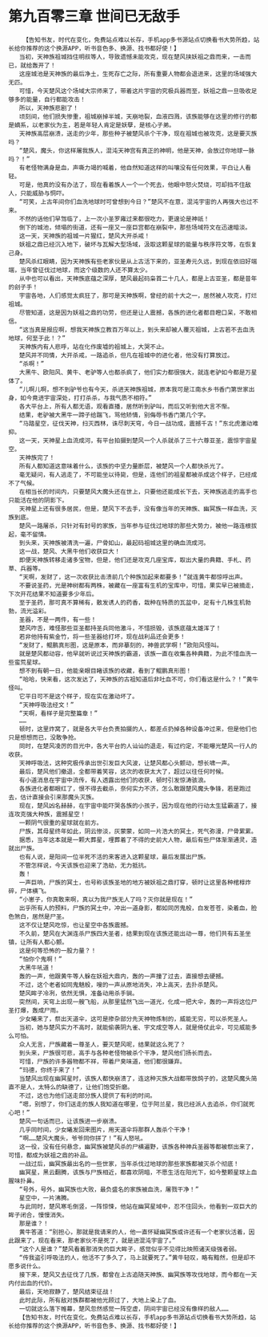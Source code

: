 # 第九百零三章 世间已无敌手
        【告知书友，时代在变化，免费站点难以长存，手机app多书源站点切换看书大势所趋，站长给你推荐的这个换源APP，听书音色多、换源、找书都好使！】
       当初，天神族祖城挡住明叔等人，导致遗憾未能攻克，现在楚风挟妖祖之鼎而来，一击而已，就给轰开了！
       这座城池是天神族的最后净土，生死存亡之际，所有重要人物都会退进来，这里的场域强大无匹。
       可惜，今天楚风这个场域大宗师来了，带着这片宇宙的究极兵器而至，妖祖之鼎一旦吸收足够多的能量，自行都能攻击！
       所以，天神族悲剧了！
       顷刻间，他们损失惨重，祖城崩掉半城，天崩地裂，血液四溅，该族能够在这里的修行的都是嫡系，以老家伙为主，若是年轻人肯定是妖孽，是核心子弟。
       天神族高层崩溃，送走的少年，那些种子被楚风杀个干净，现在祖城也被攻克，这是要灭族吗？
       “楚风，魔头，你这样屠我族人，混沌天神宫有真正的神明，他是天神，会放过你地球一脉吗？！”
       有老怪物满身是血，声嘶力竭的喊着，他自然知道这样的叫嚷没有任何效果，平白让人看轻。
       可是，他真的没有办法了，现在看着族人一个一个死去，他眼中怒火焚烧，可却挡不住敌人，只能威胁与恫吓。
       “可笑，上古年间你们血洗地球时可曾想到今日？”楚风不在意，混沌宇宙的人再强大也过不来。
       不然的话他们早驾临了，上一次小圣罗雍过来都很吃力，更遑论是神祇！
       倒下的城池，倾塌的街道，还有一座又一座巨宫都在崩裂中，那些场域符文在迅速暗淡。
       这一天，天神族的祖城一片猩红，楚风大开杀戒！
       妖祖之鼎已经沉入地下，破坏与瓦解大型场域，汲取这颗星球的能量与秩序符文等，在恢复己身。
       楚风杀红眼睛，因为天神族有些老家伙是从上古活下来的，亚圣寿元久远，到现在依旧好端端，当年曾征伐过地球，而这个级数的人还不算太少。
       从中也可以看出，天神族底蕴之深厚，楚风最起码枭首二十几人，都是上古亚圣，都是昔年的刽子手！
       宇宙各地，人们感觉太疯狂了，那可是天神族啊，曾经的前十大之一，居然被人攻克，打烂祖城。
       尽管知道，这是因为妖祖之鼎的功劳，但还是让人震撼，各族的进化者都目瞪口呆，不敢相信。
       “这当真是报应啊，想我天神族立教百万年以上，到头来却被人覆灭祖城，上古若不去血洗地球，何至于此！？”
       天神族内有人悲呼，站在化作废墟的祖城上，大哭不止。
       楚风并不同情，大开杀戒，一路追杀，但凡在祖城中的进化者，他没有打算放过。
       “杀啊！”
       大黑牛、欧阳风、黄牛、老驴等人也都杀疯了，他们实力都很强大，就连老驴如今都是万星体了。
       “儿啊儿啊，想不到驴爷也有今天，杀进天神族祖城，原本我可是江南水乡书香门第世家出身，如今竟进宇宙深处，打打杀杀，与我气质不相符。”
       各大平台上，所有人都无语，观看直播，居然听到驴叫，而后又听到他大言不惭。
       结果，老驴被大黑牛一蹄子给踹飞，骂他矫情，别侮辱书香门第几个字。
       “马踏星空，征伐天神，扫灭西林，诛尽刺天穹，今日一战功成，震撼千古！”东北虎激动难抑。
       这一天，天神星上血流成河，有平台拍摄到楚风一个人杀就杀了三十六尊亚圣，震惊宇宙星空。
       天神族完了！
       所有人都知道这意味着什么，该族的中坚力量断层，被楚风一个人都快杀光了。
       毫无疑问，有人逃走了，不可能坐以待毙，但是，连他们的祖星都被杀成这个样子，已经成不了气候。
       在相当长的时间内，只要楚风大魔头还在世上，只要他还能成长下去，天神族逃走的高手也只能活在他的阴影下。
       天神星上还有很多居民，但是，楚风下不去手，没有像当年的天神族、幽冥族一样血洗，灭族到底。
       楚风一路屠杀，只针对有封号的家族，当年参与征伐过地球的那些大势力，被他一路连根拔起，毫不留情。
       到头来，天神族被清洗一遍，尸骨如山，最起码祖城这里的确血流成河。
       这一战，楚风、大黑牛他们收获巨大！
       即便天神族转移走诸多宝物，但是，他们还是攻克几座宝库，取出大量的典籍、手札、药草、兵器等。
       “天啊，发财了，这一次收获比击溃前几个种族加起来都要多！”就连黄牛都惊呼出声。
       不要说圣药，光是神树都有两株，被藏在一座富有生机的宝库中，可惜，果实早已被摘走，下次开花结果不知道要多少年后。
       至于圣药，那可真不算稀有，散发诱人的药香，栽种在特质的瓦盆中，足有十几株生机勃勃，流光溢彩。
       圣器，不是一两件，有一些！
       楚风咋舌，难怪那些亚圣都持圣兵同他激斗，不惜损毁，该族底蕴太雄浑了！
       若非他持有紫金竹，将一些圣器给打坏，现在战利品还会更多！
       “发财了，鲲鹏真形图，这是原本，而非摹刻的，神兽武学啊！”欧阳风怪叫。
       就是楚风都动容，他早就听说过天神族的霸道，该族一直在收集各种典籍，为此不惜血洗一些蛮荒星球。
       想不到有朝一日，他能亲眼目睹该族的收藏，看到了鲲鹏真形图！
       “哈哈，快来看，这次发达了，天神族的古祖知道后非吐血不可，你们看这是什么？！”黄牛怪叫。
       它平日可不是这个样子，现在实在激动坏了。
       “天神呼吸法经文！”
       “天啊，看样子是完整篇章！”
       ……
       顿时，这里炸窝了，就是各大平台负责拍摄的人，都差点扔掉各种设备冲过来，但是他们也只是想想而已，没敢争抢。
       同时，在楚风凌厉的目光中，各大平台的人讪讪的退走，有过约定，不能曝光楚风一行人的收获。
       天神呼吸法，这种究极传承出世引发巨大风波，让楚风都心头颤动，想长啸一声。
       最后，楚风他们撤退，全都带着笑容，这次的收获太大了，超过以往任何时候。
       有小道消息在宇宙中流传，有人透露出他们的收获，顿时引发惊涛骇浪。
       各族进化者都眼红了，恨不得去截杀，奈何实力不济，怎么敢跟楚风魔头争锋，若是跑过去，估计直接会引来那魔头灭族。
       现在，楚风凶名赫赫，在宇宙中能吓哭各族的小孩子，因为现在他的行动太生猛霸道了，接连攻克强大种族，震撼星空！
       一颗阴气很重的星球就在前方。
       尸族，其母星终年如此，阴云惨淡，灰蒙蒙，如同一片浩大的冥土，死气弥漫，尸骨累累。
       据悉，当年这本就是一颗大葬星，埋葬着了不得的史前大人物，最后有些尸体渐渐通灵，造就出尸族。
       也有人说，是阳间一位半死不活的来客进入这颗星球，最后发展出尸族。
       不管怎样说，今天该族也迎来了浩劫，无力抵抗。
       轰！
       一声巨响，尸族的冥土，也号称该族圣地的地方被妖祖之鼎打穿，顿时让这里各种棺椁炸碎，尸体横飞。
       “小崽子，你真敢来啊，真以为我尸族无人了吗？灭你就是现在！”
       出乎所有人的预料，尸族的冥土中，冲出一道身影，都如同厉鬼般，白发苍苍，染着血，脸色煞白，居然是尸圣。
       这不仅让楚风吃惊，也让星空中各族震撼。
       不久前，楚风在大渊连杀尸族四大圣者，结果到现在该族还能出动一尊，他们共有五圣坐镇，让所有人都心颤。
       这是何等恐怖的一股力量？！
       “怕你个鬼啊！”
       大黑牛吼道！
       轰的一声，他跟黄牛等人躲在妖祖大鼎内，轰的一声撞了过去，直接想去硬撼。
       不过，这个老者如同鬼魅般，嗖的一声从原地消失，冲上高天，去扑杀楚风。
       楚风眸子冷冽，依然无惧，准备动用杀手锏。
       突然间，天穹上出现一艘飞船，从那里猛然飞出一道光，化成一把大伞，轰的一声将这位尸圣打爆，轰成尸雨。
       少女曦来了，祭出天道伞，这可是掺杂部分先天神物炼制的，威能无穷，可以杀死圣人。
       当初，她与楚风实力不高时，就能偷袭阴九雀、宇文成空等人，就是倚仗此伞，可见威能多么可怕。
       众人无言，尸族藏着一尊圣人，要灭楚风呢，结果就这么死了？
       到头来，尸族很可悲，高手与各种老怪物被杀个干净，楚风他们扬长而去。
       可惜，尸族的许多器物都不祥，带着尸臭味道，他们都很嫌弃。
       “玛德，你终于来了！”
       当楚风出现在幽冥星时，该族人都快崩溃了，连这种灭族大战都带放鸽子的，这楚风魔头简直不是人，太特么的缺德了，让他们饱受折磨。
       不过，这也为他们送走部分族人提供了有利的时间。
       “嗯，别想了，你们送走的族人我知道在哪里，位于阿兰星，我已经派人去追杀，你们就死心吧！”
       楚风一句话而已，让该族进一步崩溃。
       几乎同时间，少女曦发回来图片，用天道伞将那群人轰杀个干净！
       “啊……楚风大魔头，爷爷同你拼了！”有人怒吼。
       这一役，没有任何悬念，幽冥族被楚风杀的尸横遍野，该族各种神兵圣器等都被祭出来了，可惜，都成为妖祖之鼎的补品。
       一战过后，幽冥族最出名的一些世家，当年杀伐过地球的那些家族都被灭杀个彻底！
       幽冥星，黑云翻腾，该族与尸族相近，都喜欢阴暗，不愿生活在阳光下，如今整颗星球上血腥味扑鼻。
       “号外，号外，幽冥族也大败，最负盛名的家族被血洗，屠戮干净！”
       星空中，一片沸腾。
       与此同时，楚风寒毛倒竖，一阵惊悚，他站在幽冥星域中，忍不住回头，他看到一双巨大的眸子闭合，慢慢消失。
       那是谁？！
       黄牛答道：“别担心，那就是我请来的人，他一直怀疑幽冥族或许还有一个老家伙活着，因此跟来了，现在看来，那老家伙不是死了，就是进混沌宇宙了。”
       “这个人是谁？”楚风看着那消失的巨大眸子，感觉似乎不见得比映照诸天级强者弱。
       “传我盗引呼吸法的人，他活不了多久了，马上就要死了。”黄牛轻叹，略有黯然，但是却不愿多说什么。
       接下来，楚风又去征伐了几族，都曾在上古追随天神族、幽冥族等攻伐地球，而今都在一天内付出血的代价。
       最后，天地寂静了，楚风结束征战！
       此时此际，所有敌对族群都被他光顾过了，大地上染上了血。
       一切就这么落下帷幕，楚风忽然感觉一阵空虚，阴间宇宙已经没有像样的敌人……
       【告知书友，时代在变化，免费站点难以长存，手机app多书源站点切换看书大势所趋，站长给你推荐的这个换源APP，听书音色多、换源、找书都好使！】